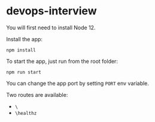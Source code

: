 # devops-interview

You will first need to install Node 12.

Install the app:
```
npm install
```

To start the app, just run from the root folder:
```
npm run start
```

You can change the app port by setting `PORT` env variable.

Two routes are available:
- `\`
- `\healthz`